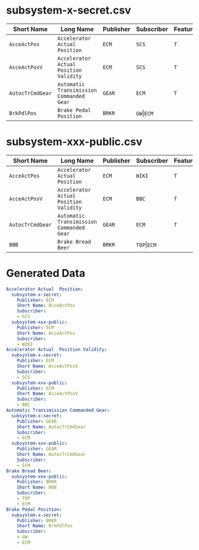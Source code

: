 subsystem-x-secret.csv
==========================
|Short Name|Long Name|Publisher|Subscriber|Feature02:EBD|Feature05:ABS|Feature06:TCS|Feature07:SCS  |
| --- |--- |--- |--- |--- |--- |--- |--- |
|`AcceActPos` |`Accelerator Actual  Position` |`ECM` |`SCS` |`T` |`T` |`T` |`T` |
|`AcceActPosV` |`Accelerator Actual  Position Validity` |`ECM` |`SCS` |`T` |`T` |`T` |`T` |
|`AutocTrCmdGear` |`Automatic Transimission Commanded Gear` |`GEAR` |`ECM` |`T` |`T` |`T` | |
|`BrkPdlPos` |`Brake Pedal Position` |`BRKR` |`GW`\|`ECM` | | | |`T` |

subsystem-xxx-public.csv
==========================
|Short Name|Long Name|Publisher|Subscriber|Feature02:EBD|Feature05:ABS|Feature06:TCS|Feature07:SCS  |
| --- |--- |--- |--- |--- |--- |--- |--- |
|`AcceActPos` |`Accelerator Actual  Position` |`ECM` |`WIKI` |`T` |`T` |`T` |`T` |
|`AcceActPosV` |`Accelerator Actual  Position Validity` |`ECM` |`BBC` |`T` |`T` |`T` |`T` |
|`AutocTrCmdGear` |`Automatic Transimission Commanded Gear` |`GEAR` |`ECM` |`T` |`T` |`T` | |
|`BBB` |`Brake Bread Beer` |`BRKR` |`TOP`\|`ECM` | | | |`T` |


Generated Data
==========================

```yaml
Accelerator Actual  Position:
  subsystem-x-secret:
    Publisher: ECM
    Short Name: AcceActPos
    Subscriber:
    - SCS
  subsystem-xxx-public:
    Publisher: ECM
    Short Name: AcceActPos
    Subscriber:
    - WIKI
Accelerator Actual  Position Validity:
  subsystem-x-secret:
    Publisher: ECM
    Short Name: AcceActPosV
    Subscriber:
    - SCS
  subsystem-xxx-public:
    Publisher: ECM
    Short Name: AcceActPosV
    Subscriber:
    - BBC
Automatic Transimission Commanded Gear:
  subsystem-x-secret:
    Publisher: GEAR
    Short Name: AutocTrCmdGear
    Subscriber:
    - ECM
  subsystem-xxx-public:
    Publisher: GEAR
    Short Name: AutocTrCmdGear
    Subscriber:
    - ECM
Brake Bread Beer:
  subsystem-xxx-public:
    Publisher: BRKR
    Short Name: BBB
    Subscriber:
    - TOP
    - ECM
Brake Pedal Position:
  subsystem-x-secret:
    Publisher: BRKR
    Short Name: BrkPdlPos
    Subscriber:
    - GW
    - ECM
```